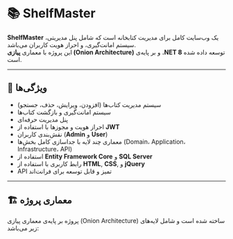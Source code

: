 # 📚 ShelfMaster

**ShelfMaster** یک وب‌سایت کامل برای مدیریت کتابخانه است که شامل پنل مدیریتی، سیستم امانت‌گیری، و احراز هویت کاربران می‌باشد.  
این پروژه با معماری **پیازی (Onion Architecture)** و بر پایه‌ی **.NET 8** توسعه داده شده است.

---

## 🚀 ویژگی‌ها

- سیستم مدیریت کتاب‌ها (افزودن، ویرایش، حذف، جستجو)
- سیستم امانت‌گیری و بازگشت کتاب‌ها
- پنل مدیریت حرفه‌ای
- احراز هویت و مجوزها با استفاده از **JWT**
- نقش‌بندی کاربران (**Admin** و **User**)
- معماری چند لایه با جداسازی کامل بخش‌ها (Domain، Application، Infrastructure، API)
- استفاده از **Entity Framework Core** و **SQL Server**
- رابط کاربری با استفاده از **HTML**, **CSS**, و **jQuery**
- API تمیز و قابل توسعه برای فرانت‌اند

---

## 🏗️ معماری پروژه

پروژه بر پایه‌ی معماری پیازی (Onion Architecture) ساخته شده است و شامل لایه‌های زیر می‌باشد:


